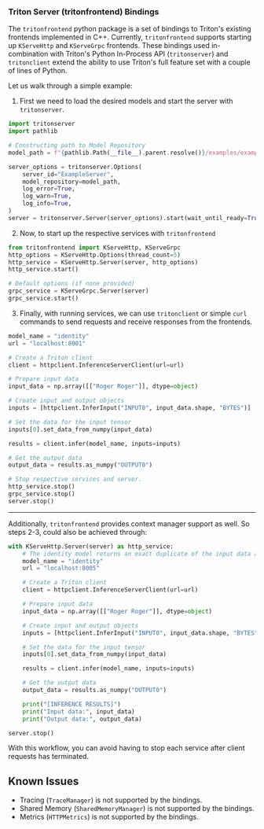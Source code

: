 ### Triton Server (tritonfrontend) Bindings

The `tritonfrontend` python package is a set of bindings to Triton's existing frontends implemented in C++. Currently, `tritonfrontend` supports starting up `KServeHttp` and `KServeGrpc` frontends. These bindings used in-combination with Triton's Python In-Process API (`tritonserver`) and `tritonclient` extend the ability to use Triton's full feature set with a couple of lines of Python.

Let us walk through a simple example:
1. First we need to load the desired models and start the server with `tritonserver`.
```python
import tritonserver
import pathlib

# Constructing path to Model Repository
model_path = f"{pathlib.Path(__file__).parent.resolve()}/examples/example_model_repository"

server_options = tritonserver.Options(
    server_id="ExampleServer",
    model_repository=model_path,
    log_error=True,
    log_warn=True,
    log_info=True,
)
server = tritonserver.Server(server_options).start(wait_until_ready=True)
```

2. Now, to start up the respective services with `tritonfrontend`
```python
from tritonfrontend import KServeHttp, KServeGrpc
http_options = KServeHttp.Options(thread_count=5)
http_service = KServeHttp.Server(server, http_options)
http_service.start()

# Default options (if none provided)
grpc_service = KServeGrpc.Server(server)
grpc_service.start()
```

3. Finally, with running services, we can use `tritonclient` or simple `curl` commands to send requests and receive responses from the frontends.

```python
model_name = "identity"
url = "localhost:8001"

# Create a Triton client
client = httpclient.InferenceServerClient(url=url)

# Prepare input data
input_data = np.array([["Roger Roger"]], dtype=object)

# Create input and output objects
inputs = [httpclient.InferInput("INPUT0", input_data.shape, "BYTES")]

# Set the data for the input tensor
inputs[0].set_data_from_numpy(input_data)

results = client.infer(model_name, inputs=inputs)

# Get the output data
output_data = results.as_numpy("OUTPUT0")

# Stop respective services and server.
http_service.stop()
grpc_service.stop()
server.stop()
```

---

Additionally, `tritonfrontend` provides context manager support as well. So steps 2-3, could also be achieved through:
```python
with KServeHttp.Server(server) as http_service:
    # The identity model returns an exact duplicate of the input data as output
    model_name = "identity"
    url = "localhost:8005"

    # Create a Triton client
    client = httpclient.InferenceServerClient(url=url)

    # Prepare input data
    input_data = np.array([["Roger Roger"]], dtype=object)

    # Create input and output objects
    inputs = [httpclient.InferInput("INPUT0", input_data.shape, "BYTES")]

    # Set the data for the input tensor
    inputs[0].set_data_from_numpy(input_data)

    results = client.infer(model_name, inputs=inputs)

    # Get the output data
    output_data = results.as_numpy("OUTPUT0")

    print("[INFERENCE RESULTS]")
    print("Input data:", input_data)
    print("Output data:", output_data)

server.stop()
```
With this workflow, you can avoid having to stop each service after client requests has terminated.


## Known Issues
- Tracing (`TraceManager`) is not supported by the bindings.
- Shared Memory (`SharedMemoryManager`) is not supported by the bindings.
- Metrics (`HTTPMetrics`) is not supported by the bindings.